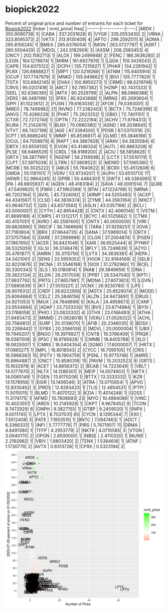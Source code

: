 # biopick2022
Percent of original price and number of entrants for each ticket for [Biopick2022](https://twitter.com/hashtag/Biopick2022)
|ticker |  nrml_price| freq|
|:------|-----------:|----:|
|ARDX   | 350.9090738|    5|
|CABA   | 337.2031626|    6|
|VYGR   | 335.0553430|    2|
|VRNA   | 323.8095373|    2|
|VKTX   | 313.9130409|    4|
|APTO   | 299.2592511|    8|
|ADMA   | 285.8156245|    1|
|BMEA   | 285.6376004|    1|
|IMGN   | 263.0727797|    1|
|ASRT   | 260.5504429|    2|
|MDGL   | 242.5182909|    3|
|AXSM   | 208.2583453|    4|
|ONCY   | 202.1582713|    1|
|ALDX   | 199.2499948|    2|
|FENC   | 186.3636280|    2|
|LEGN   | 164.1278674|    1|
|MIRM   | 161.6927976|    1|
|LQDA   | 159.3429243|    2|
|CAPR   | 154.6075122|    2|
|DCPH   | 135.7215927|    1|
|PHAR   | 134.2281942|    1|
|PLRX   | 126.8888827|    1|
|SRPT   | 120.5219268|    1|
|ATNM   | 115.6405914|    3|
|OCUP   | 107.7747979|    3|
|MNKD   | 105.9496621|    1|
|BIVI   | 105.7777829|    1|
|TGTX   | 103.6842145|    9|
|DVAX   | 100.9950273|    1|
|CRMD   |  98.0219748|    1|
|CRVS   |  95.0207419|    3|
|ARCT   |  92.7857382|    1|
|HZNP   |  92.7431333|    1|
|SEEL   |  92.6380365|    3|
|IMTX   |  90.2529799|    2|
|ALPN   |  88.0866388|    1|
|XERS   |  86.3481199|   12|
|IFRX   |  85.9243688|    1|
|MRNS   |  85.2693604|    1|
|SPPI   |  81.1023612|    2|
|FUSN   |  79.6163039|    2|
|XFOR   |  79.0393001|    3|
|MREO   |  78.7499982|   21|
|NVNO   |  77.2382403|    1|
|BCTX   |  75.7246399|    3|
|ANVS   |  75.4266228|    3|
|PHAT   |  75.2923252|    1|
|GBIO   |  72.7401151|    1|
|CTXR   |  72.7272748|    1|
|OPTN   |  72.2222194|    2|
|ACHV   |  71.9794313|    1|
|KURA   |  71.2142876|    1|
|BLRX   |  70.0980380|    1|
|ASND   |  69.2038945|    1|
|VTVT   |  68.7437198|    3|
|AGE    |  67.3394500|    1|
|PDSB   |  67.0370318|   25|
|ICPT   |  65.8686245|    1|
|IMMP   |  65.8536617|    4|
|GLMD   |  65.3846166|    1|
|OCUL   |  64.7058876|    8|
|RAPT   |  64.3887828|    1|
|ARAV   |  64.3835584|    4|
|DBTX   |  63.6559135|    1|
|EVGN   |  63.4146324|    1|
|AUTL   |  60.8863208|    9|
|PLSE   |  58.9466529|    1|
|CRDL   |  58.9189200|    2|
|ACIU   |  58.5858628|    1|
|GRTX   |  58.3877991|    1|
|NGENF  |  58.2159598|    2|
|LCTX   |  57.5510179|    1|
|CLPT   |  57.3975036|    3|
|LTRN   |  57.3809522|    3|
|MDWD   |  57.1065360|    1|
|MCRB   |  56.3025222|    1|
|ABUS   |  55.7840622|    8|
|BCRX   |  55.4512608|    6|
|GMDA   |  55.1181101|    7|
|VERV   |  53.9734207|    1|
|AUPH   |  53.6510713|   17|
|ARWR   |  52.9864245|    3|
|SPRB   |  50.4484301|    1|
|SWTX   |  49.3384965|    1|
|IPA    |  48.8805937|    4|
|AGEN   |  48.4183184|    2|
|SAVA   |  48.0091514|    7|
|QURE   |  47.5409825|    1|
|FBRX   |  47.1962589|    1|
|BTAI   |  47.1224789|    5|
|MRNA   |  46.7202164|    1|
|AVXL   |  45.7324092|    2|
|ARMP   |  44.5255483|    1|
|ACXP   |  44.4341567|    1|
|CLSD   |  44.3636374|    2|
|ZYME   |  44.3563164|    2|
|MXCT   |  43.9646732|    1|
|QSI    |  43.8373583|    1|
|ASLN   |  43.0357166|    2|
|BCLI   |  43.0000007|    2|
|CYTH   |  42.8954428|    2|
|CNTX   |  42.4060145|    1|
|VSTM   |  41.8699188|    4|
|CMPS   |  41.1312217|    1|
|BCYC   |  40.5125682|    1|
|CTMX   |  40.4157051|    1|
|AVRO   |  40.2597400|    1|
|ONTX   |  40.0000000|    1|
|VIRI   |  39.8826990|    1|
|NSCIF  |  38.7466669|    1|
|TARA   |  37.9259251|    1|
|IOVA   |  37.7160804|    1|
|IBRX   |  37.6644735|    4|
|SANA   |  37.5969014|    1|
|ORTX   |  37.5757584|    5|
|DARE   |  37.2999996|    2|
|CLGN   |  37.2004874|    1|
|PGEN   |  37.1967650|    1|
|ACER   |  36.8421046|    1|
|XAIR   |  36.6525444|    8|
|PYNKF  |  36.5325059|    1|
|GLSI   |  36.3748476|    1|
|BFLY   |  35.7249639|    1|
|AZYO   |  35.4761877|    1|
|AMRN   |  35.3115756|    1|
|LVTX   |  34.3636361|    4|
|HEPA   |  34.3421061|    2|
|SENS   |  33.5955052|    1|
|HOOK   |  32.9184569|    2|
|SELB   |  32.8220876|    2|
|NCNA   |  31.5546198|    1|
|SIOX   |  31.2782960|   11|
|BCEL   |  30.3300343|    1|
|SLS    |  30.0180814|    1|
|INAB   |  29.3849659|    1|
|DNA    |  29.3622134|    2|
|ELDN   |  29.2517008|    3|
|PPBT   |  28.5347040|    1|
|KPTI   |  27.9937792|    5|
|PRTG   |  27.8657981|    7|
|MDNA   |  27.6073613|   11|
|LGVN   |  27.5890639|    1|
|IKT    |  27.5510221|    2|
|VCNX   |  26.9230780|    1|
|LIFE   |  26.9076312|    2|
|CRDF   |  26.6222956|    3|
|MGTX   |  25.6529074|    2|
|MODD   |  25.6064684|    1|
|CELZ   |  25.3846156|    1|
|ALZN   |  24.9473691|    1|
|DRUG   |  24.9211353|    1|
|IMUX   |  24.7648899|    5|
|KALA   |  24.4958673|    2|
|CANF   |  23.9534884|    2|
|ADAP   |  23.7333330|   15|
|BVS    |  23.6714984|    1|
|BYSI   |  23.1788058|    2|
|PHIO   |  23.0833332|    4|
|GTHX   |  23.0166493|    2|
|ATHA   |  21.9493473|    2|
|MNMD   |  21.0628018|    1|
|VERU   |  21.0526322|    1|
|ACHL   |  20.7584813|    2|
|SURF   |  20.3138070|    1|
|AFIB   |  20.2346035|    3|
|BDSX   |  20.2268442|    1|
|SYBX   |  20.2066106|    2|
|MDVL   |  20.0000004|    1|
|UBX    |  19.7945207|    1|
|BNGO   |  19.3979927|    1|
|CNTB   |  19.3786409|    1|
|PRQR   |  19.0387008|    3|
|IPSC   |  18.9785628|    1|
|CMMB   |  18.8405788|    1|
|XLO    |  18.0625007|    1|
|CMRX   |  18.0404354|    4|
|SGMO   |  17.6000007|    7|
|HRTX   |  17.0865271|    1|
|IMPL   |  16.8018543|    2|
|CYCC   |  16.7095105|   11|
|CRIS   |  16.5966383|   15|
|PSTV   |  16.1904759|    1|
|PSNL   |  15.9775746|    1|
|AMRS   |  15.8964887|    2|
|ONCT   |  15.8590316|   15|
|PAVM   |  15.2032523|    9|
|GRTS   |  15.1632978|    8|
|ACET   |  14.8656372|    2|
|BCAB   |  14.7223649|    1|
|VBLT   |  14.5177670|    2|
|NLTX   |  14.1286301|    3|
|MEIP   |  14.0074903|    1|
|NKTX   |  14.0065149|    1|
|FGEN   |  13.6170206|    1|
|BTTX   |  13.3333332|    1|
|KZR    |  13.1578956|    1|
|EIGR   |  13.1406546|    3|
|ATRA   |  13.0710654|    1|
|APVO   |  12.8335452|    3|
|PRDS   |  12.8283433|    1|
|TLIS   |  12.4854531|    1|
|PTPI   |  11.5015015|    1|
|RLMD   |  11.4070122|    3|
|KZIA   |  11.4014248|    1|
|GOSS   |  11.3174175|    1|
|AFMD   |  10.7608693|   23|
|MYO    |  10.4894086|    1|
|VINC   |  10.4023551|    1|
|ARDS   |  10.2145928|    1|
|CKPT   |   9.9678452|    9|
|TCON   |   9.7472929|    6|
|ONPH   |   9.3827155|    1|
|GTBP   |   9.2459020|    1|
|SNPX   |   9.0011745|    1|
|LPTX   |   8.7037031|   65|
|CYCN   |   8.1395344|    7|
|XXII   |   7.5512408|    3|
|FATE   |   7.1953515|    1|
|BNTC   |   7.0947463|    1|
|ADCT   |   6.3366333|    1|
|INFI   |   5.7777776|    7|
|PIRS   |   5.7671957|   11|
|DRMA   |   4.8491380|    1|
|TFFP   |   4.2953779|    2|
|NKTR   |   4.0710585|    3|
|VTGN   |   3.0940170|    2|
|OPGN   |   2.8500000|    1|
|NBSE   |   2.4110320|    1|
|NUWE   |   2.2192982|    1|
|VBIV   |   1.8803420|    2|
|TENX   |   1.5384616|    1|
|ATNF   |   1.1730770|    2|
|AVTX   |   0.9313726|    1|
|CFRX   |   0.5323194|    2|
![retvspicks](biopicks.png?raw=true)
